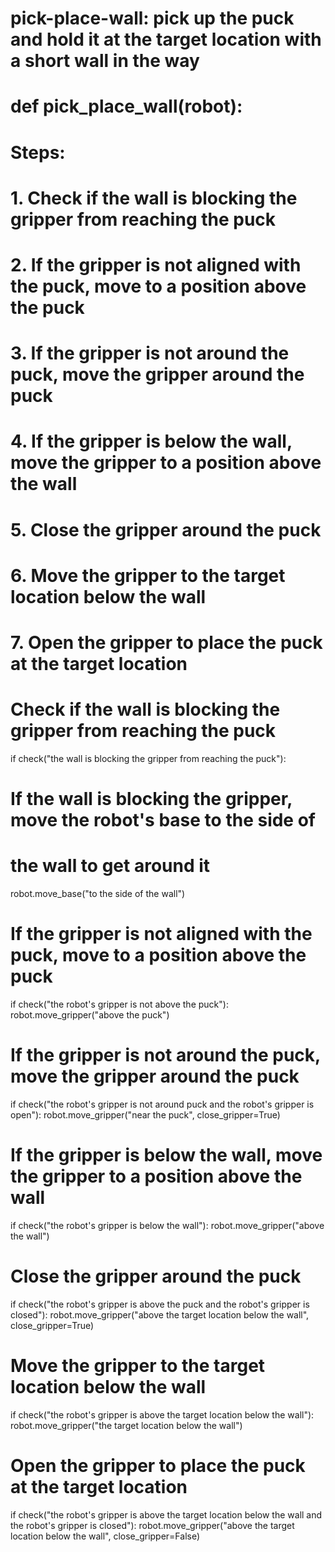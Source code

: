 # pick-place-wall: pick up the puck and hold it at the target location with a short wall in the way
# def pick_place_wall(robot):

# Steps:
#  1. Check if the wall is blocking the gripper from reaching the puck
#  2. If the gripper is not aligned with the puck, move to a position above the puck
#  3. If the gripper is not around the puck, move the gripper around the puck
#  4. If the gripper is below the wall, move the gripper to a position above the wall
#  5. Close the gripper around the puck
#  6. Move the gripper to the target location below the wall
#  7. Open the gripper to place the puck at the target location

# Check if the wall is blocking the gripper from reaching the puck
if check("the wall is blocking the gripper from reaching the puck"):
  # If the wall is blocking the gripper, move the robot's base to the side of
  # the wall to get around it
  robot.move_base("to the side of the wall")

# If the gripper is not aligned with the puck, move to a position above the puck
if check("the robot's gripper is not above the puck"):
  robot.move_gripper("above the puck")

# If the gripper is not around the puck, move the gripper around the puck
if check("the robot's gripper is not around puck and the robot's gripper is open"):
  robot.move_gripper("near the puck", close_gripper=True)

# If the gripper is below the wall, move the gripper to a position above the wall
if check("the robot's gripper is below the wall"):
  robot.move_gripper("above the wall")

# Close the gripper around the puck
if check("the robot's gripper is above the puck and the robot's gripper is closed"):
  robot.move_gripper("above the target location below the wall", close_gripper=True)

# Move the gripper to the target location below the wall
if check("the robot's gripper is above the target location below the wall"):
  robot.move_gripper("the target location below the wall")

# Open the gripper to place the puck at the target location
if check("the robot's gripper is above the target location below the wall and the robot's gripper is closed"):
  robot.move_gripper("above the target location below the wall", close_gripper=False)